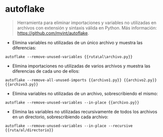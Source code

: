 # autoflake

> Herramienta para eliminar importaciones y variables no utilizadas en archivos con extensión y sintaxis válida en Python.
> Más información: <https://github.com/myint/autoflake>.

- Elimina variables no utilizadas de un único archivo y muestra las diferencias:

`autoflake --remove-unused-variables {{ruta\al\archivo.py}}`

- Elimina importaciones no utilizadas de varios archivos y muestra las diferencias de cada uno de ellos:

`autoflake --remove-all-unused-imports {{archivo1.py}} {{archivo2.py}} {{archivo3.py}}`

- Elimina variables no utilizadas de un archivo, sobrescribiendo el mismo:

`autoflake --remove-unused-variables --in-place {{archivo.py}}`

- Elimina las variables no utilizadas recursivamente de todos los archivos en un directorio, sobrescribiendo cada archivo:

`autoflake --remove-unused-variables --in-place --recursive {{ruta/al/directorio}}`
